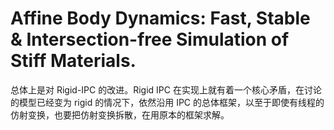 # Affine Body Dynamics: Fast, Stable & Intersection-free Simulation of Stiff Materials.
总体上是对 Rigid-IPC 的改进。Rigid IPC 在实现上就有着一个核心矛盾，在讨论的模型已经变为 rigid 的情况下，依然沿用 IPC 的总体框架，以至于即使有线程的仿射变换，也要把仿射变换拆散，在用原本的框架求解。